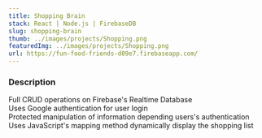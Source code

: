 ```yaml
---
title: Shopping Brain
stack: React | Node.js | FirebaseDB
slug: shopping-brain
thumb: ../images/projects/Shopping.png
featuredImg: ../images/projects/Shopping.png
url: https://fun-food-friends-d09e7.firebaseapp.com/
---
```


### Description

Full CRUD operations on Firebase's Realtime Database  
Uses Google authentication for user login  
Protected manipulation of information depending users's authentication  
Uses JavaScript's mapping method dynamically display the shopping list
